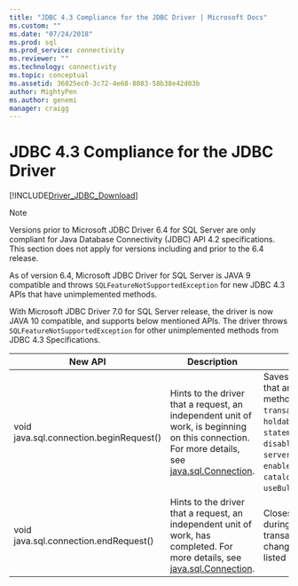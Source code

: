 ```yaml
---
title: "JDBC 4.3 Compliance for the JDBC Driver | Microsoft Docs"
ms.custom: ""
ms.date: "07/24/2018"
ms.prod: sql
ms.prod_service: connectivity
ms.reviewer: ""
ms.technology: connectivity
ms.topic: conceptual
ms.assetid: 36025ec0-3c72-4e68-8083-58b38e42d03b
author: MightyPen
ms.author: genemi
manager: craigg
---
```

# JDBC 4.3 Compliance for the JDBC Driver

[!INCLUDE[Driver_JDBC_Download](../../includes/driver_jdbc_download.md)]

> [!NOTE]  
> Versions prior to Microsoft JDBC Driver 6.4 for SQL Server are only compliant for Java Database Connectivity (JDBC) API 4.2 specifications. This section does not apply for versions including and prior to the 6.4 release.

As of version 6.4, Microsoft JDBC Driver for SQL Server is JAVA 9 compatible and throws  `SQLFeatureNotSupportedException` for new JDBC 4.3 APIs that have unimplemented methods.

With Microsoft JDBC Driver 7.0 for SQL Server release, the driver is now JAVA 10 compatible, and supports below mentioned APIs. The driver throws `SQLFeatureNotSupportedException` for other unimplemented methods from JDBC 4.3 Specifications.

|New API|Description|Noteworthy Implementation|  
|-----------------|-----------------|-------------------------------|  
|void java.sql.connection.beginRequest()|Hints to the driver that a request, an independent unit of work, is beginning on this connection. For more details, see [java.sql.Connection](https://docs.oracle.com/javase/9/docs/api/java/sql/Connection.html#beginRequest--).|Saves the values of the connection fields that are modifiable through public API methods: `databaseAutoCommitMode`, `transactionIsolationLevel`, `networkTimeout`, `holdability`, `sendTimeAsDatetime`, `statementPoolingCacheSize`, `disableStatementPooling`, `serverPreparedStatementDiscardThreshold`, `enablePrepareOnFirstPreparedStatementCall`, `catalogName`, `sqlWarnings`, `useBulkCopyForBatchInsert`.|
|void java.sql.connection.endRequest()|Hints to the driver that a request, an independent unit of work, has completed. For more details, see [java.sql.Connection](https://docs.oracle.com/javase/9/docs/api/java/sql/Connection.html#endRequest--).|Closes the statements that are created during the work unit and rolls back any open transactions. The method also reverts the changes to the connection fields that are listed above.|

